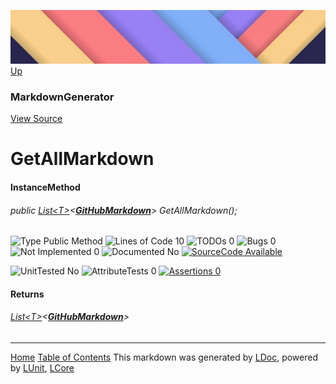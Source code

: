 ![](../Content/LDoc-banner-small.png "")
[Up](MarkdownGenerator.md)

### MarkdownGenerator
[View Source](../Markdown/MarkdownGenerator.cs)

# GetAllMarkdown

#### InstanceMethod

###### public <a href="https://msdn.microsoft.com/en-us/library/6sh2ey19.aspx" alt="" target="_blank">List&lt;T&gt;</a>&lt;**[GitHubMarkdown](GitHubMarkdown.md)**&gt; GetAllMarkdown();

![Type Public Method](http://b.repl.ca/v1/Type-Public%20Method-blue.png "") ![Lines of Code 10](http://b.repl.ca/v1/Lines%20of%20Code-10-blue.png "") ![TODOs 0](http://b.repl.ca/v1/TODOs-0-green.png "") ![Bugs 0](http://b.repl.ca/v1/Bugs-0-green.png "") ![Not Implemented 0](http://b.repl.ca/v1/Not%20Implemented-0-green.png "") ![Documented No](http://b.repl.ca/v1/Documented-No-red.png "") [![SourceCode Available](http://b.repl.ca/v1/SourceCode-Available-brightgreen.png "")](../Markdown/MarkdownGenerator.cs#L1074)

![UnitTested No](http://b.repl.ca/v1/UnitTested-No-lightgrey.png "") ![AttributeTests 0](http://b.repl.ca/v1/AttributeTests-0-lightgrey.png "") [![Assertions 0](http://b.repl.ca/v1/Assertions-0-lightgrey.png "")](../Markdown/MarkdownGenerator.cs)

#### Returns

###### <a href="https://msdn.microsoft.com/en-us/library/6sh2ey19.aspx" alt="" target="_blank">List&lt;T&gt;</a>&lt;**[GitHubMarkdown](GitHubMarkdown.md)**&gt;



---

[Home](../../README.md) [Table of Contents](../../TableOfContents.md)
This markdown was generated by [LDoc](https://github.com/CodeSingularity/LDoc), powered by [LUnit](https://github.com/CodeSingularity/LUnit), [LCore](https://github.com/CodeSingularity/LCore)
